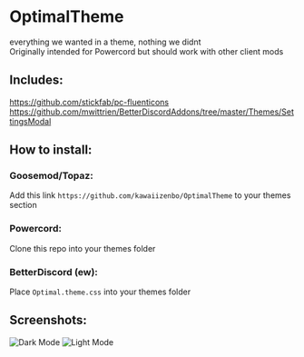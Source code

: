 # OptimalTheme 
everything we wanted in a theme, nothing we didnt  
Originally intended for Powercord but should work with other client mods  

## Includes:
https://github.com/stickfab/pc-fluenticons
https://github.com/mwittrien/BetterDiscordAddons/tree/master/Themes/SettingsModal

## How to install:  

### Goosemod/Topaz:
Add this link `https://github.com/kawaiizenbo/OptimalTheme` to your themes section  

### Powercord:
Clone this repo into your themes folder  

### BetterDiscord (ew):
Place `Optimal.theme.css` into your themes folder

## Screenshots:
![Dark Mode](https://kawaiizenbo.me/sx/i/kzrzzvhrhk2c.png)
![Light Mode](https://kawaiizenbo.me/sx/i/kzbgaoow9lle.png)
